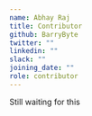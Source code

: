 ```yaml
---
name: Abhay Raj
title: Contributor
github: BarryByte
twitter: ""
linkedin: ""
slack: ""
joining_date: ""
role: contributor
---
```


Still waiting for this
